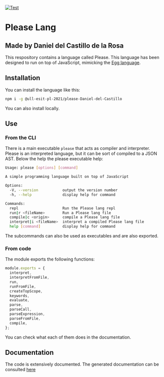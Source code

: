 [![Test](https://github.com/ULL-ESIT-PL-2021/please-Daniel-del-Castillo/actions/workflows/test.yaml/badge.svg?branch=main)](https://github.com/ULL-ESIT-PL-2021/please-Daniel-del-Castillo/actions/workflows/test.yaml)
# Please Lang
## Made by Daniel del Castillo de la Rosa
This respository contains a language called Please. This language has been designed to run on top of JavaScript, mimicking the [Egg language](https://eloquentjavascript.net/12_language.html).
## Installation
You can install the language like this:
```sh
npm i -g @ull-esit-pl-2021/please-Daniel-del-Castillo
```
You can also install locally.
## Use
### From the CLI
There is a main executable `please` that acts as compiler and interpreter. Please is an interpreted language, but it can be sort of compiled to a JSON AST. Below the help the please executable help:
```sh
Usage: please [options] [command]

A simple programming language built on top of JavaScript

Options:
  -V, --version           output the version number
  -h, --help              display help for command

Commands:
  repl                    Run the Please lang repl
  run|r <fileName>        Run a Please lang file
  compile|c <origin>      compile a Please lang file
  interpret|i <fileName>  interpret a compiled Please lang file
  help [command]          display help for command
```
The subcommands can also be used as executables and are also exported.
### From code
The module exports the following functions:
```js
module.exports = {
  interpret,
  interpretFromFile,
  run,
  runFromFile,
  createTopScope,
  keywords,
  evaluate,
  parse,
  parseCall,
  parseExpression,
  parseFromFile,
  compile,
};
```
You can check what each of them does in the documentation.
## Documentation
The code is extensively documented. The generated documentation can be consulted [here](https://ull-esit-pl-2021.github.io/please-Daniel-del-Castillo/)
